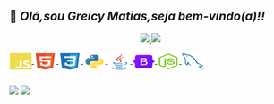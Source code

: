  ## 👋 _Olá,sou Greicy Matias,seja bem-vindo(a)!!_


<div align="center">
<a href="https://github.com/Greicy28">
  <img height="180em" src="https://github-readme-stats.vercel.app/api?username=Greicy28&show_icons=true&theme=dracula&include_all_commits=true&count_private=true"/>
  <img height="180em" src="https://github-readme-stats.vercel.app/api/top-langs/?username=Greicy28&layout=compact&langs_count=7&theme=dracula"/>
</div>

<div style="display: inline_block"><br>
  <img align="center" alt="Gre-Js" height="30" width="40" src="https://raw.githubusercontent.com/devicons/devicon/master/icons/javascript/javascript-plain.svg">
 <img align="center" alt="Gre-HTML" height="30" width="40" src="https://raw.githubusercontent.com/devicons/devicon/master/icons/html5/html5-original.svg">
  <img align="center" alt="Gre-CSS" height="30" width="40" 
  src="https://raw.githubusercontent.com/devicons/devicon/master/icons/css3/css3-original.svg">
  <img align="center" alt="Gre-Python" height="30" width="40"
src="https://raw.githubusercontent.com/devicons/devicon/master/icons/python/python-original.svg">
 <img align="center" alt="Gre-Java" height="30" width="40"
src="https://raw.githubusercontent.com/devicons/devicon/master/icons/java/java-original.svg">
 <img align="center" alt="Gre-Bootstrap" height="30" width="40"
src="https://raw.githubusercontent.com/devicons/devicon/master/icons/bootstrap/bootstrap-original.svg">
 <img align="center" alt="Gre-NodeJS" height="30" width="40"
  src="https://raw.githubusercontent.com/devicons/devicon/master/icons/nodejs/nodejs-original.svg" />
 <img align="center" alt="Gre-MySql" height="30" width="40"         
  src="https://raw.githubusercontent.com/devicons/devicon/master/icons/mysql/mysql-original.svg" />
  </div>         
  
  
  ##
  
  
  <div>
  <a href = "mailto:greicymatias8036@gmail.com"><img height="28px" src="https://img.shields.io/badge/-Gmail-D14836?style=for-  the-badge&logo=gmail&logoColor=white" target="_blank"></a>
  <a href="https://www.linkedin.com/in/greicy-matias-34a489233" target="_blank"><img src="https://img.shields.io/badge/-LinkedIn-%230077B5?style=for-the-badge&logo=linkedin&logoColor=white"</a> 
  
  </div>

